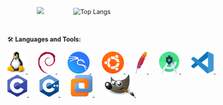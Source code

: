 <!-- ### Hi there 👋 -->

<!--
**G4NST3/G4NST3** is a ✨ _special_ ✨ repository because its `README.md` (this file) appears on your GitHub profile.

Here are some ideas to get you started:

- 🔭 I’m currently working on ...
- 🌱 I’m currently learning ...
- 👯 I’m looking to collaborate on ...
- 🤔 I’m looking for help with ...
- 💬 Ask me about ...
- 📫 How to reach me: ...
- 😄 Pronouns: ...
- ⚡ Fun fact: ...
-->


<div id="" align="left">
  
<img src="https://komarev.com/ghpvc/?username=G4NST3&style=flat-square&color=blue" alt=""/> &nbsp; &nbsp; &nbsp; &nbsp; &nbsp; &nbsp; &nbsp; &nbsp; <img src="https://media1.giphy.com/media/gjrYDwbjnK8x36xZIO/giphy.gif?cid=ecf05e47jbunk2q2i9q99rfhs4po893v8cn0jr6byknuwqon&rid=giphy.gif&ct=s" height="150" /> &nbsp; &nbsp; &nbsp; &nbsp; &nbsp; &nbsp; &nbsp; &nbsp; ![Top Langs](https://github-readme-stats.vercel.app/api/top-langs/?username=nunonogueir444&layout=compact&theme=dark)
</div>

<div>
  <img src="" title="" alt="" width="" height="50"/>&nbsp;
</div>

:hammer_and_wrench: **Languages and Tools:**

<a href="https://www.gimp.org/"> <img src="/images/linux.png" alt="Linux" width="" height=""> </a> &nbsp; &nbsp; &nbsp;
<a href="https://www.debian.org/"> <img src="/images/debian.png" alt="Debian" width="" height=""> </a> &nbsp; &nbsp; &nbsp;
<a href="https://www.kali.org/"> <img src="/images/kali.png" alt="Kali" width="" height=""> </a> &nbsp; &nbsp; &nbsp;
<a href="https://ubuntu.com/"> <img src="/images/ubuntu.png" alt="Ubuntu" width="" height=""> </a> &nbsp; &nbsp; &nbsp;
<a href="https://www.apache.org/"> <img src="/images/apache.png" alt="Apache" width="" height=""> </a> &nbsp; &nbsp; &nbsp;
<a href="https://developer.android.com/studio"> <img src="/images/androidstudio.png" alt="Android Studio" width="" height=""> </a> &nbsp; &nbsp; &nbsp;
<a href="https://code.visualstudio.com/"> <img src="/images/vscode.png" alt="Visual Studio Code" width="" height=""> </a> &nbsp; &nbsp; &nbsp;
<a href="https://www.w3schools.com/c/"> <img src="/images/c.png" alt="c" width="" height=""> </a> &nbsp; &nbsp; &nbsp;
<a href="https://cplusplus.com/"> <img src="/images/c++.png" alt="c++" width="" height=""> </a> &nbsp; &nbsp; &nbsp;
<a href="https://www.vmware.com/products/workstation-pro.html"> <img src="/images/vmwareworkstation.png" alt="VMware Workstation" width="" height=""> </a> &nbsp; &nbsp; &nbsp;
<a href="https://www.gimp.org/"> <img src="/images/gimp.png" alt="Gimp" width="" height=""> </a> &nbsp; &nbsp; &nbsp;
